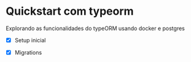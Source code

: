 # Quickstart com typeorm

Explorando as funcionalidades do typeORM usando docker e postgres

- [x] Setup inicial
- [x] Migrations

